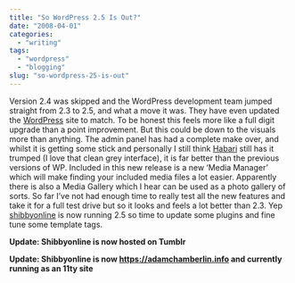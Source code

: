 ```yaml
---
title: "So WordPress 2.5 Is Out?"
date: "2008-04-01"
categories:
  - "writing"
tags:
  - "wordpress"
  - "blogging"
slug: "so-wordpress-25-is-out"
---
```


Version 2.4 was skipped and the WordPress development team jumped straight from 2.3 to 2.5, and what a move it was. They have even updated the [WordPress](https://wordpress.org/) site to match. To be honest this feels more like a full digit upgrade than a point improvement. But this could be down to the visuals more than anything. The admin panel has had a complete make over, and whilst it is getting some stick and personally I still think [Habari](https://www.habariproject.org/en/) still has it trumped (I love that clean grey interface), it is far better than the previous versions of WP. Included in this new release is a new ‘Media Manager’ which will make finding your included media files a lot easier. Apparently there is also a Media Gallery which I hear can be used as a photo gallery of sorts. So far I’ve not had enough time to really test all the new features and take it for a full test drive but so it looks and feels a lot better than 2.3. Yep [shibbyonline](https://adamchamberlin.info) is now running 2.5 so time to update some plugins and fine tune some template tags.

**Update: Shibbyonline is now hosted on Tumblr**

**Update: Shibbyonline is now https://adamchamberlin.info and currently running as an 11ty site**

